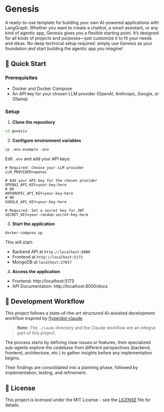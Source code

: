 
# Genesis

A ready-to-use template for building your own AI-powered applications with LangGraph. Whether you want to create a chatbot, a smart assistant, or any kind of agentic app, Genesis gives you a flexible starting point. It’s designed for all kinds of projects and purposes—just customize it to fit your needs and ideas. No deep technical setup required: simply use Genesis as your foundation and start building the agentic app you imagine!

## 🚀 Quick Start

### Prerequisites

- Docker and Docker Compose
- An API key for your chosen LLM provider (OpenAI, Anthropic, Google, or Ollama)

### Setup

1. **Clone the repository**

```bash
cd genesis
```

2. **Configure environment variables**

```bash
cp .env.example .env
```

Edit `.env` and add your API keys:

```env
# Required: Choose your LLM provider
LLM_PROVIDER=openai

# Add your API key for the chosen provider
OPENAI_API_KEY=your-key-here
# OR
ANTHROPIC_API_KEY=your-key-here
# OR
GOOGLE_API_KEY=your-key-here

# Required: Set a secret key for JWT
SECRET_KEY=your-random-secret-key-here
```

3. **Start the application**

```bash
docker-compose up
```

This will start:
- Backend API at `http://localhost:8000`
- Frontend at `http://localhost:5173`
- MongoDB at `localhost:27017`

4. **Access the application**

- Frontend: http://localhost:5173
- API Documentation: http://localhost:8000/docs

## 🤖 Development Workflow

This project follows a state-of-the-art structured AI-assisted development workflow inspired by [flype/dot-claude](https://github.com/flype/dot-claude).  

> **Note:** The `.claude` directory and the Claude workflow are an integral part of this project.

The process starts by defining clear issues or features, then specialized sub-agents explore the codebase from different perspectives (backend, frontend, architecture, etc.) to gather insights before any implementation begins.  

Their findings are consolidated into a planning phase, followed by implementation, testing, and refinement.

## 📄 License

This project is licensed under the MIT License - see the [LICENSE](LICENSE) file for details.
